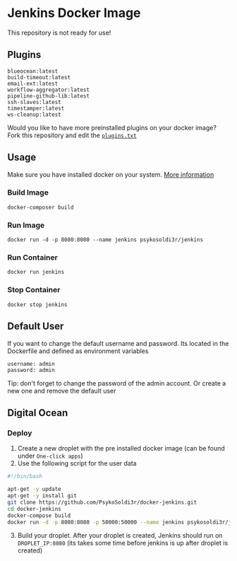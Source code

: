 # Jenkins Docker Image

This repository is not ready for use!

## Plugins
```
blueocean:latest
build-timeout:latest
email-ext:latest
workflow-aggregator:latest
pipeline-github-lib:latest
ssh-slaves:latest
timestamper:latest
ws-cleanup:latest
```
Would you like to have more preinstalled plugins on your docker image? Fork this repository and edit the [`plugins.txt`](https://github.com/PsykoSoldi3r/docker-jenkins/blob/master/plugins.txt)

## Usage

Make sure you have installed docker on your system. [More information](https://docs.docker.com/get-started/)

### Build Image
```
docker-composer build
```

### Run Image
```
docker run -d -p 8080:8080 --name jenkins psykosoldi3r/jenkins
```

### Run Container
```
docker run jenkins
```

### Stop Container
```
docker stop jenkins
```

## Default User

If you want to change the default username and password. Its located in the Dockerfile and defined as environment variables

```
username: admin
password: admin
```
Tip: don't forget to change the password of the admin account. Or create a new one and remove the default user

## Digital Ocean

### Deploy
1. Create a new droplet with the pre installed docker image (can be found under `One-click apps`)
2. Use the following script for the user data 
```bash
#!/bin/bash

apt-get -y update
apt-get -y install git
git clone https://github.com/PsykoSoldi3r/docker-jenkins.git
cd docker-jenkins
docker-compose build
docker run -d -p 8080:8080 -p 50000:50000 --name jenkins psykosoldi3r/jenkins
```
3. Build your droplet. After your droplet is created, Jenkins should run on `DROPLET_IP:8080` (its takes some time before jenkins is up after droplet is created)